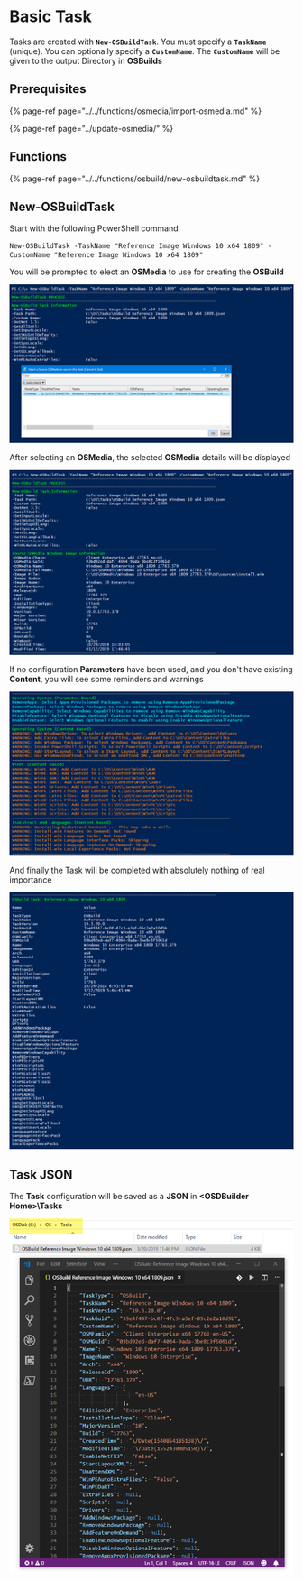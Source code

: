 # Basic Task

Tasks are created with **`New-OSBuildTask`**.  You must specify a **`TaskName`** \(unique\).  You can optionally specify a **`CustomName`**.  The **`CustomName`** will be given to the output Directory in **OSBuilds**

## Prerequisites

{% page-ref page="../../functions/osmedia/import-osmedia.md" %}

{% page-ref page="../update-osmedia/" %}

## Functions

{% page-ref page="../../functions/osbuild/new-osbuildtask.md" %}

## **New-OSBuildTask**

Start with the following PowerShell command

```text
New-OSBuildTask -TaskName "Reference Image Windows 10 x64 1809" -CustomName "Reference Image Windows 10 x64 1809"
```

You will be prompted to elect an **OSMedia** to use for creating the **OSBuild**

![](../../../../.gitbook/assets/image%20%28133%29.png)

After selecting an **OSMedia**, the selected **OSMedia** details will be displayed

![](../../../../.gitbook/assets/image%20%2827%29.png)

If no configuration **Parameters** have been used, and you don't have existing **Content**, you will see some reminders and warnings

![](../../../../.gitbook/assets/image%20%2892%29.png)

And finally the Task will be completed with absolutely nothing of real importance

![](../../../../.gitbook/assets/image%20%28184%29.png)

## Task JSON

The **Task** configuration will be saved as a **JSON** in **&lt;OSDBuilder Home&gt;\Tasks**

![](../../../../.gitbook/assets/image%20%2846%29.png)



